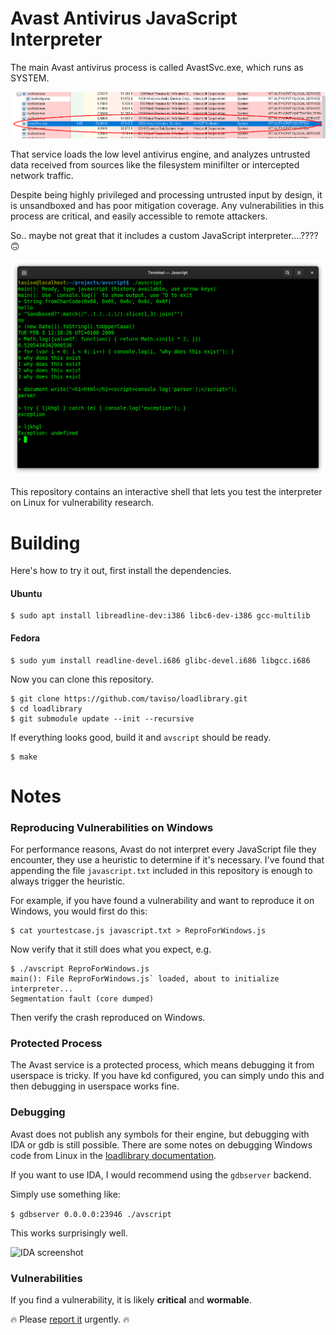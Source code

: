 # Avast Antivirus JavaScript Interpreter

The main Avast antivirus process is called AvastSvc.exe, which runs as SYSTEM.

![AvastSvc.exe](doc/avastsvc.png)

That service loads the low level antivirus engine, and analyzes untrusted data
received from sources like the filesystem minifilter or intercepted network
traffic.

Despite being highly privileged and processing untrusted input by design, it is
unsandboxed and has poor mitigation coverage. Any vulnerabilities in this
process are critical, and easily accessible to remote attackers.

So.. maybe not great that it includes a custom JavaScript interpreter....???? 🙃

![screenshot](doc/screenshot.png)


This repository contains an interactive shell that lets you test the
interpreter on Linux for vulnerability research.

# Building

Here's how to try it out, first install the dependencies.

#### Ubuntu
```
$ sudo apt install libreadline-dev:i386 libc6-dev-i386 gcc-multilib
```

#### Fedora
```
$ sudo yum install readline-devel.i686 glibc-devel.i686 libgcc.i686
```

Now you can clone this repository.

```
$ git clone https://github.com/taviso/loadlibrary.git
$ cd loadlibrary
$ git submodule update --init --recursive
```

If everything looks good, build it and `avscript` should be ready.

```
$ make
```

# Notes

###  Reproducing Vulnerabilities on Windows

For performance reasons, Avast do not interpret every JavaScript file they
encounter, they use a heuristic to determine if it's necessary. I've found that
appending the file `javascript.txt` included in this repository is enough to
always trigger the heuristic.

For example, if you have found a vulnerability and want to reproduce it on
Windows, you would first do this:

```
$ cat yourtestcase.js javascript.txt > ReproForWindows.js
```

Now verify that it still does what you expect, e.g.

```
$ ./avscript ReproForWindows.js
main(): File ReproForWindows.js` loaded, about to initialize interpreter...
Segmentation fault (core dumped)
```

Then verify the crash reproduced on Windows.

### Protected Process

The Avast service is a protected process, which means debugging it from
userspace is tricky. If you have kd configured, you can simply undo this
and then debugging in userspace works fine.

### Debugging

Avast does not publish any symbols for their engine, but debugging with IDA or gdb
is still possible. There are some notes on debugging Windows code from Linux in
the [loadlibrary documentation](https://github.com/taviso/loadlibrary).

If you want to use IDA, I would recommend using the `gdbserver` backend.

Simply use something like:

`$ gdbserver 0.0.0.0:23946 ./avscript`

This works surprisingly well.

![IDA screenshot](docs/debugging.png)

### Vulnerabilities

If you find a vulnerability, it is likely **critical** and **wormable**.

🔥 Please [report it](https://www.avast.com/coordinated-vulnerability-disclosure) urgently. 🔥


